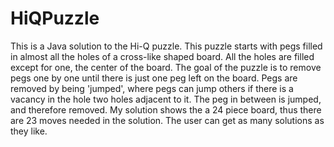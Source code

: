 # HiQPuzzle

This is a Java solution to the Hi-Q puzzle. 
This puzzle starts with pegs filled in almost all the holes of a cross-like shaped board. All the holes are filled except for one, the center of the board. The goal of the puzzle is to remove pegs one by one until there is just one peg left on the board. Pegs are removed by being 'jumped', where pegs can jump others if there is a vacancy in the hole two holes adjacent to it. The peg in between is jumped, and therefore removed. 
My solution shows the a 24 piece board, thus there are 23 moves needed in the solution. The user can get as many solutions as they like. 
